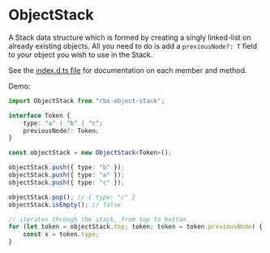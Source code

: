 # ObjectStack

A Stack data structure which is formed by creating a singly linked-list on already existing objects. All you need to do is add a `previousNode?: T` field to your object you wish to use in the Stack.

See the [index.d.ts file](https://github.com/Validark/Roblox-TS-Libraries/blob/master/rbx-object-stack/init.d.ts) for documentation on each member and method.

Demo:

```ts
import ObjectStack from "rbx-object-stack";

interface Token {
	type: "a" | "b" | "c";
	previousNode?: Token;
}

const objectStack = new ObjectStack<Token>();

objectStack.push({ type: "b" });
objectStack.push({ type: "a" });
objectStack.push({ type: "c" });

objectStack.pop(); // { type: "c" }
objectStack.isEmpty(); // false

// iterates through the stack, from top to bottom
for (let token = objectStack.top; token; token = token.previousNode) {
	const x = token.type;
}
```
